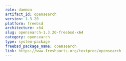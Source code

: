 ```yaml
---
role: daemon
artifact_id: opensearch
version: 1.3.20
platform: freebsd
architecture: x64
slug: opensearch-1.3.20-freebsd-x64
category: opensearch
type: system-package
freebsd_package_name: opensearch
link: https://www.freshports.org/textproc/opensearch
---
```

